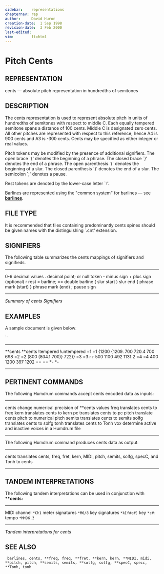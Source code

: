 ```yaml
---
sidebar:	representations
chapternav:	rep
author:		David Huron
creation-date:	1 Sep 1998
revision-date:	3 Feb 2000
last-edited:	
vim:		ft=html
---
```



Pitch Cents
======================================

## REPRESENTATION ##

<span class="rep">cents</span> &mdash; absolute pitch representation in hundredths of
semitones

## DESCRIPTION ##

The <span class="rep">cents</span> representation is used to represent absolute pitch
in units of hundredths of semitones with respect to middle C. Each
equally tempered semitone spans a distance of 100 cents. Middle C is
designated zero cents. All other pitches are represented with respect
to this reference, hence A4 is 900 cents and A3 is -300 cents. Cents
may be specified as either integer or real values.

Pitch tokens may be modified by the presence of additional signifiers.
The open brace \`{\' denotes the beginning of a phrase. The closed
brace \`}\' denotes the end of a phrase. The open parenthesis \`(\'
denotes the beginning of a slur. The closed parenthesis \`)\' denotes
the end of a slur. The semicolon \`;\' denotes a pause.

Rest tokens are denoted by the lower-case letter \`r\'.

Barlines are represented using the \"common system\" for barlines &mdash;
see [**barlines**](barlines.rep.html).

## FILE TYPE ##

It is recommended that files containing predominantly <span class="rep">cents</span> spines
should be given names with the distinguishing \`.cnt\' extension.

## SIGNIFIERS ##

The following table summarizes the <span class="rep">cents</span> mappings of
signifiers and signifieds.

----- ------------------------------
0-9   decimal values
.     decimal point; or null token
\-    minus sign
\+    plus sign (optional)
r     rest
=     barline; == double barline
(     slur start
)     slur end
{     phrase mark (start)
}     phrase mark (end)
;     pause sign
----- ------------------------------

*Summary of <span class="rep">cents</span> Signifiers*

## EXAMPLES ##

A sample document is given below:

``

----------- -------------
\*\*cents   \*\*cents
!tempered   !untempered
=1          =1
{1200       {1209.
700         720.4
700         698
=2          =2
(800        (804.1
700)}       722)}
=3          =3
r           r
500 1100    492 1131.2
=4          =4
400 1200    397 1202
==          ==
\*-         \*-
----------- -------------

## PERTINENT COMMANDS ##

The following Humdrum commands accept <span class="rep">cents</span> encoded data as
inputs:

-- --------------------------------------- ----------------------------------------------------------

<span class="tool">cents</span>     change numerical precision of \*\*cents values
<span class="tool">freq</span>       translates <span class="rep">cents</span> to <span class="rep">freq</span>
<span class="tool">kern</span>       translates <span class="rep">cents</span> to <span class="rep">kern</span>
<span class="tool">pc</span>           translates <span class="rep">cents</span> to <span class="rep">pc</span>
<span class="tool">pitch</span>     translate <span class="rep">cents</span> pitch to numerical <span class="rep">pitch</span>
<span class="tool">semits</span>   translates <span class="rep">cents</span> to <span class="rep">semits</span>
<span class="tool">solfg</span>     translates <span class="rep">cents</span> to <span class="rep">solfg</span>
<span class="tool">tonh</span>       translates <span class="rep">cents</span> to <span class="rep">Tonh</span>
<span class="tool">vox</span>         determine active and inactive voices in a Humdrum file

-- --------------------------------------- ----------------------------------------------------------

The following Humdrum command produces <span class="rep">cents</span> data as output:

-- ------------------------------------- ----------------------------------------------------------------------------------------------------------------------------------------------------------------------------------

<span class="tool">cents</span>   translates <span class="rep">cents</span>, <span class="rep">freq</span>, <span class="rep">fret</span>, <span class="rep">kern</span>, <span class="rep">MIDI</span>, <span class="rep">pitch</span>, <span class="rep">semits</span>, <span class="rep">solfg</span>, <span class="rep">specC</span>, and <span class="rep">Tonh</span> to <span class="rep">cents</span>
-- ------------------------------------- ----------------------------------------------------------------------------------------------------------------------------------------------------------------------------------

## TANDEM INTERPRETATIONS ##

The following tandem interpretations can be used in conjunction with
**\*\*cents:**

------------------ ------------
MIDI channel       `*Ch1`
meter signatures   `*M6/8`
key signatures     `*k[f#c#]`
key                `*c#:`
tempo              `*MM96.3`
------------------ ------------

*Tandem interpretations for <span class="rep">cents</span>*

## SEE ALSO ##

` barlines, cents, **freq, freq, **fret, **kern, kern, **MIDI, midi, **pitch, pitch, **semits, semits, **solfg, solfg, **specC, specc, **Tonh, tonh`

